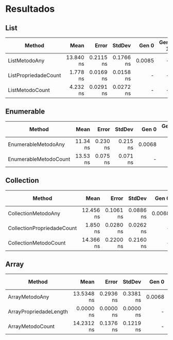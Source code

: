 # Resultados

## List

|               Method |      Mean |     Error |    StdDev |  Gen 0 | Gen 1 | Gen 2 | Allocated |
|--------------------- |----------:|----------:|----------:|-------:|------:|------:|----------:|
|        ListMetodoAny | 13.840 ns | 0.2115 ns | 0.1766 ns | 0.0085 |     - |     - |      40 B |
| ListPropriedadeCount |  1.778 ns | 0.0169 ns | 0.0158 ns |      - |     - |     - |         - |
|      ListMetodoCount |  4.232 ns | 0.0291 ns | 0.0272 ns |      - |     - |     - |         - |

## Enumerable

|                Method |     Mean |    Error |   StdDev |  Gen 0 | Gen 1 | Gen 2 | Allocated |
|---------------------- |---------:|---------:|---------:|-------:|------:|------:|----------:|
|   EnumerableMetodoAny | 11.34 ns | 0.230 ns | 0.215 ns | 0.0068 |     - |     - |      32 B |
| EnumerableMetodoCount | 13.53 ns | 0.075 ns | 0.071 ns |      - |     - |     - |         - |

## Collection

|                     Method |      Mean |     Error |    StdDev |  Gen 0 | Gen 1 | Gen 2 | Allocated |
|--------------------------- |----------:|----------:|----------:|-------:|------:|------:|----------:|
|        CollectionMetodoAny | 12.456 ns | 0.1061 ns | 0.0886 ns | 0.0068 |     - |     - |      32 B |
| CollectionPropriedadeCount |  1.850 ns | 0.0280 ns | 0.0262 ns |      - |     - |     - |         - |
|      CollectionMetodoCount | 14.366 ns | 0.2200 ns | 0.2160 ns |      - |     - |     - |         - |

## Array

|                 Method |       Mean |     Error |    StdDev |  Gen 0 | Gen 1 | Gen 2 | Allocated |
|----------------------- |-----------:|----------:|----------:|-------:|------:|------:|----------:|
|         ArrayMetodoAny | 13.5348 ns | 0.2936 ns | 0.3381 ns | 0.0068 |     - |     - |      32 B |
| ArrayPropriedadeLength |  0.0000 ns | 0.0000 ns | 0.0000 ns |      - |     - |     - |         - |
|       ArrayMetodoCount | 14.2312 ns | 0.1376 ns | 0.1219 ns |      - |     - |     - |         - |
